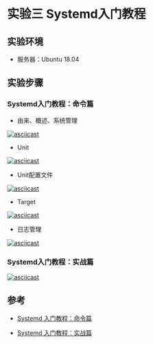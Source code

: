 # 实验三 Systemd入门教程

## 实验环境

- 服务器：Ubuntu 18.04

## 实验步骤

###  Systemd入门教程：命令篇

- 由来、概述、系统管理

[![asciicast](https://asciinema.org/a/x8VzmOWcUEJT7ynspCd5MnCXI.svg)](https://asciinema.org/a/x8VzmOWcUEJT7ynspCd5MnCXI)

- Unit

[![asciicast](https://asciinema.org/a/hjePA0QaTdxdnPYpAAlmcw9Dr.svg)](https://asciinema.org/a/hjePA0QaTdxdnPYpAAlmcw9Dr)

- Unit配置文件

[![asciicast](https://asciinema.org/a/4q9aYWvm3JR0UbYCFFc8HE4Mx.svg)](https://asciinema.org/a/4q9aYWvm3JR0UbYCFFc8HE4Mx)


- Target

[![asciicast](https://asciinema.org/a/T9cVkNgXTGZjs8syevifIkCv0.svg)](https://asciinema.org/a/T9cVkNgXTGZjs8syevifIkCv0)

- 日志管理 

[![asciicast](https://asciinema.org/a/ACoX3OnHyMBX4WHOsKd0T7cDR.svg)](https://asciinema.org/a/ACoX3OnHyMBX4WHOsKd0T7cDR)
	

###  Systemd入门教程：实战篇

[![asciicast](https://asciinema.org/a/57t6N27Xl3kU9DwVJFaZwoxq5.svg)](https://asciinema.org/a/57t6N27Xl3kU9DwVJFaZwoxq5)



## 参考

- [Systemd 入门教程：命令篇](http://www.ruanyifeng.com/blog/2016/03/systemd-tutorial-commands.html)

- [Systemd 入门教程：实战篇](http://www.ruanyifeng.com/blog/2016/03/systemd-tutorial-part-two.html)

